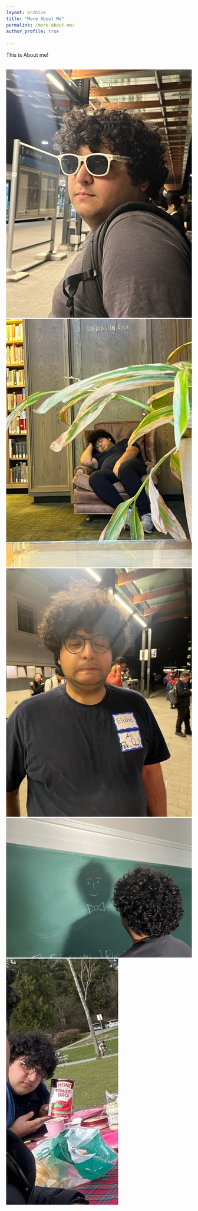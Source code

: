 ```yaml
---
layout: archive
title: "More About Me"
permalink: /more-about-me/
author_profile: true

---
```



This is About me!

<br/><img src='/images/ali2.jpg'>
<br/><img src='/images/ali3.jpg'>
<br/><img src='/images/ali4.jpg'>
<br/><img src='/images/ali5.jpg'>
<br/><img src='/images/ali1.jpg'>


